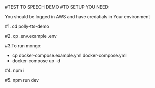 #TEST TO SPEECH DEMO 
#TO SETUP YOU NEED:

You should be logged in AWS and have credatials in Your environment

#1. cd polly-tts-demo

#2. cp .env.example .env


#3.To run mongo:
 - cp docker-compose.example.yml docker-compose.yml
 - docker-compose up -d

#4. npm i

#5. npm run dev


